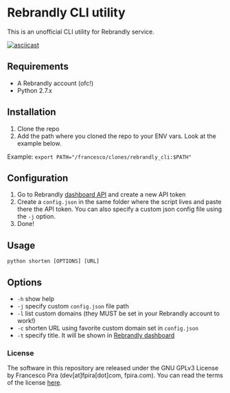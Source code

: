 # Rebrandly CLI utility

This is an unofficial CLI utility for Rebrandly service.

[![asciicast](https://asciinema.org/a/94415.png)](https://asciinema.org/a/94415)

## Requirements

- A Rebrandly account (ofc!)
- Python 2.7.x

## Installation

1. Clone the repo
2. Add the path where you cloned the repo to your ENV vars. Look at the example below.

Example: `export PATH="/francesco/clones/rebrandly_cli:$PATH"`

## Configuration

1. Go to Rebrandly [dashboard API](https://www.rebrandly.com/api-settings) and create a new API token
2. Create a `config.json` in the same folder where the script lives and paste there the API token. You can also specify a custom json config file using the `-j` option.
3. Done!

## Usage

```
python shorten [OPTIONS] [URL]
```

## Options

- `-h` show help
- `-j` specify custom `config.json` file path
- `-l` list custom domains (they MUST be set in your Rebrandly account to work!)
- `-c` shorten URL using favorite custom domain set in `config.json`
- `-t` specify title. It will be shown in [Rebrandly dashboard](https://www.rebrandly.com/links)

### License

The software in this repository are released under the GNU GPLv3 License by Francesco Pira (dev[at]fpira[dot]com, fpira.com). You can read the terms of the license [here](http://www.gnu.org/licenses/gpl-3.0.html).
